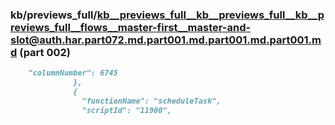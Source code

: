 ### kb/previews_full/kb__previews_full__kb__previews_full__kb__previews_full__flows__master-first__master-and-slot@auth.har.part072.md.part001.md.part001.md.part001.md (part 002)

```md
    "columnNumber": 6745
              },
              {
                "functionName": "scheduleTask",
                "scriptId": "11900",
             
```

```
